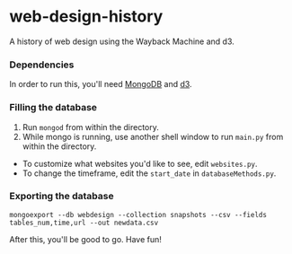 web-design-history
==================

A history of web design using the Wayback Machine and d3.

### Dependencies
In order to run this, you'll need [MongoDB](http://mongodb.com) and [d3](http://d3js.org).


### Filling the database
1. Run `mongod` from within the directory.
2. While mongo is running, use another shell window to run `main.py` from within the directory.
  * To customize what websites you'd like to see, edit `websites.py`.
  * To change the timeframe, edit the `start_date` in `databaseMethods.py`.

### Exporting the database
```
mongoexport --db webdesign --collection snapshots --csv --fields tables_num,time,url --out newdata.csv
```

After this, you'll be good to go. Have fun!
